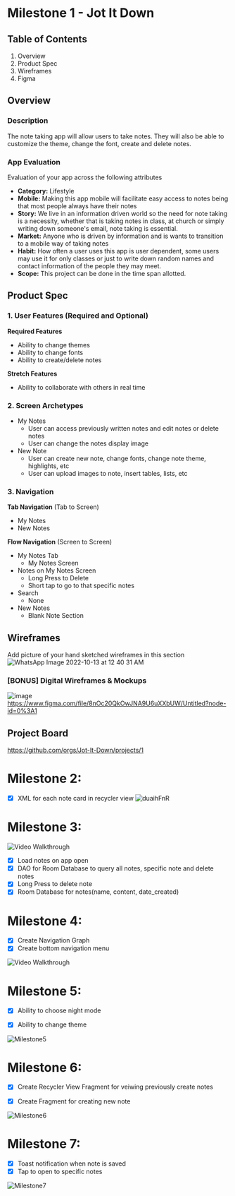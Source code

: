 # Milestone 1 - Jot It Down

## Table of Contents

1. Overview
2. Product Spec
3. Wireframes
4. Figma
## Overview

### Description

The note taking app will allow users to take notes. They will also be able to customize the theme, change the font, create and delete notes.

### App Evaluation

Evaluation of your app across the following attributes
- **Category:** Lifestyle
- **Mobile:** Making this app mobile will facilitate easy access to notes being that most people always have their notes
- **Story:** We live in an information driven world so the need for note taking is a necessity, whether that is taking notes in class, at church or simply writing down someone's email, note taking is essential.
- **Market:** Anyone who is driven by information and is wants to transition to a mobile way of taking notes
- **Habit:** How often a user uses this app is user dependent, some users may use it for only classes or just to write down random names and contact information of the people they may meet.
- **Scope:** This project can be done in the time span allotted.

## Product Spec

### 1. User Features (Required and Optional)

**Required Features**

* Ability to change themes
* Ability to change fonts
* Ability to create/delete notes

**Stretch Features**

* Ability to collaborate with others in real time

### 2. Screen Archetypes

- My Notes
    - User can access previously written notes and edit notes or delete notes
    - User can change the notes display image
- New Note
    - User can create new note, change fonts, change note theme, highlights, etc
    - User can upload images to note, insert tables, lists, etc

### 3. Navigation

**Tab Navigation** (Tab to Screen)

* My Notes
* New Notes

**Flow Navigation** (Screen to Screen)

- My Notes Tab
    - My Notes Screen
- Notes on My Notes Screen
    - Long Press to Delete
    - Short tap to go to that specific notes
- Search
    - None
- New Notes
    - Blank Note Section


## Wireframes

Add picture of your hand sketched wireframes in this section
![WhatsApp Image 2022-10-13 at 12 40 31 AM](https://user-images.githubusercontent.com/40023303/196073173-0fbf30ae-d934-4e98-aa9e-6ccb411a8ce0.jpeg)


### [BONUS] Digital Wireframes & Mockups
![image](https://user-images.githubusercontent.com/40023303/196091130-64475e58-7dbe-48e1-a156-2264c2adfd1e.png)
https://www.figma.com/file/8nOc20QkOwJNA9U6uXXbUW/Untitled?node-id=0%3A1

## Project Board
https://github.com/orgs/Jot-It-Down/projects/1

# Milestone 2:
- [x] XML for each note card in recycler view
![duaihFnR](https://user-images.githubusercontent.com/40023303/197853953-dc9ffccf-8b4e-402a-adb3-67ac8dcfa726.gif)


# Milestone 3:
<img src='./RoomDB.gif' title='Video Walkthrough' width='' alt='Video Walkthrough' />

- [x] Load notes on app open
- [x] DAO for Room Database to query all notes, specific note and delete notes
- [x] Long Press to delete note
- [x] Room Database for notes(name, content, date_created)

# Milestone 4:
- [x] Create Navigation Graph
- [x] Create bottom navigation menu
<img src='./navjotitdown.gif' title='Video Walkthrough' width='' alt='Video Walkthrough' />



# Milestone 5:
- [x] Ability to choose night mode
- [x] Ability to change theme


![Milestone5](h![](FinalApp.gif)ttps://user-images.githubusercontent.com/40023303/201699049-671d74b0-c7a1-4235-b37f-b58ad38630a9.gif)


# Milestone 6:
- [x] Create Recycler View Fragment for veiwing previously create notes
- [x] Create Fragment for creating new note


![Milestone6](https://user-images.githubusercontent.com/40023303/202969057-eaf65545-107b-4b31-aca7-97c31445d5ac.gif)



# Milestone 7:
- [x] Toast notification when note is saved
- [x] Tap to open to specific notes

![Milestone7](https://submissions.us-east-1.linodeobjects.com/and102/xAKIajnR.gif)

